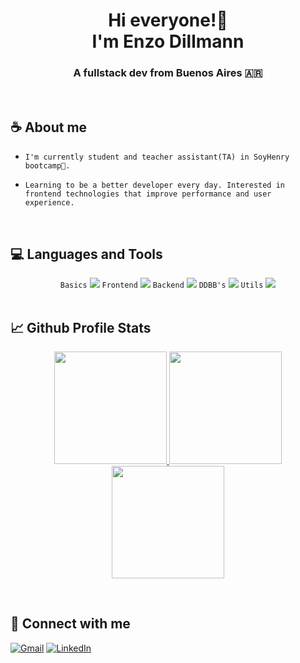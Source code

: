 <h1 align="center">Hi everyone!🙌 <br/> I'm Enzo Dillmann</h1>
<h3 align="center">A fullstack dev from Buenos Aires 🇦🇷</h3>

<br/>

## ☕ About me

- <code>I'm currently student and teacher assistant(TA) in SoyHenry bootcamp🚀.</code>

- <code>Learning to be a better developer every day. Interested in frontend technologies that improve performance and user experience.</code>

<br/>

## 💻 Languages and Tools
<div align="center"> 
<code>Basics</code>
<img src="https://skillicons.dev/icons?i=html,css,js,ts" />
<code>Frontend</code>
<img src="https://skillicons.dev/icons?i=react,redux,tailwind,sass" />
<code>Backend</code>
<img src="https://skillicons.dev/icons?i=nodejs,express,php" />
<code>DDBB's</code>
<img src="https://skillicons.dev/icons?i=mongodb,postgres" />
<code>Utils</code>
<img src="https://skillicons.dev/icons?i=jest,webpack,figma,postman,linux" />
</div>

<br/>

## 📈 Github Profile Stats

<p align="center">
    <a href="https://github.com/EFDillmann">
        <img height="180em" src="https://streak-stats.demolab.com?user=EFDillmann&theme=tokyonight&hide_border=true&border_radius="/>
        <img height="180em" src="https://github-readme-stats.vercel.app/api?username=EFDillmann&show_icons=true&count_private=true&hide_border=true&theme=tokyonight&include_all_commits=true&count_private=true"/>
        <img height="180em" src="https://github-readme-stats.vercel.app/api/top-langs/?username=EFDillmann&hide_border=true&layout=compact&theme=tokyonight&hide=jupyter%20notebook"/>
    </a>
</p>

<br/>

## 📨 Connect with me

[![Gmail](https://img.shields.io/badge/Gmail-D14836?style=for-the-badge&logo=gmail&logoColor=white)](mailto:dillmanncode1999@gmail.com)
[![LinkedIn](https://img.shields.io/badge/LinkedIn-0077B5?style=for-the-badge&logo=linkedin&logoColor=white)](https://www.linkedin.com/in/enzo-facundo-dillmann-960233187/)

<br/>
